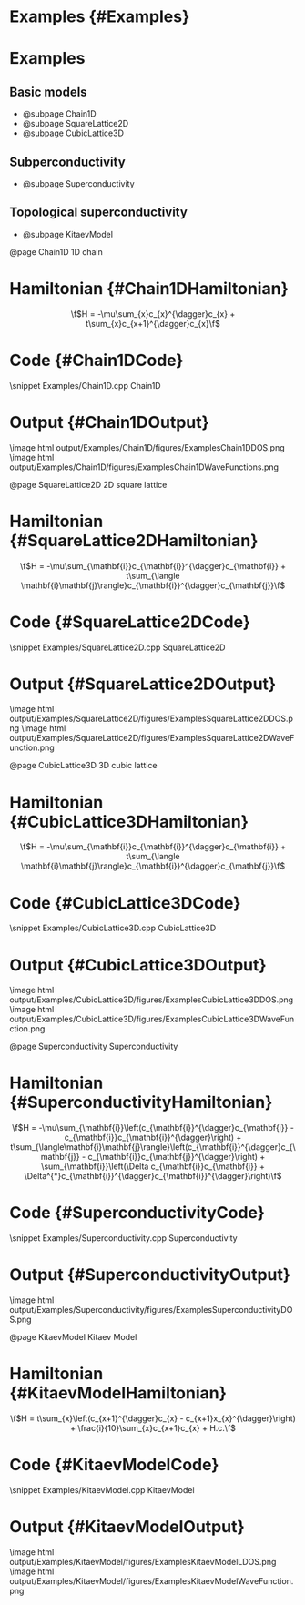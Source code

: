 Examples {#Examples}
======

# Examples

## Basic models
- @subpage Chain1D
- @subpage SquareLattice2D
- @subpage CubicLattice3D

## Subperconductivity
- @subpage Superconductivity

## Topological superconductivity
- @subpage KitaevModel

@page Chain1D 1D chain
# Hamiltonian {#Chain1DHamiltonian}
<center>\f$H = -\mu\sum_{x}c_{x}^{\dagger}c_{x} + t\sum_{x}c_{x+1}^{\dagger}c_{x}\f$</center>

# Code {#Chain1DCode}
\snippet Examples/Chain1D.cpp Chain1D

# Output {#Chain1DOutput}
\image html output/Examples/Chain1D/figures/ExamplesChain1DDOS.png
\image html output/Examples/Chain1D/figures/ExamplesChain1DWaveFunctions.png

@page SquareLattice2D 2D square lattice
# Hamiltonian {#SquareLattice2DHamiltonian}
<center>\f$H = -\mu\sum_{\mathbf{i}}c_{\mathbf{i}}^{\dagger}c_{\mathbf{i}} + t\sum_{\langle \mathbf{i}\mathbf{j}\rangle}c_{\mathbf{i}}^{\dagger}c_{\mathbf{j}}\f$</center>

# Code {#SquareLattice2DCode}
\snippet Examples/SquareLattice2D.cpp SquareLattice2D

# Output {#SquareLattice2DOutput}
\image html output/Examples/SquareLattice2D/figures/ExamplesSquareLattice2DDOS.png
\image html output/Examples/SquareLattice2D/figures/ExamplesSquareLattice2DWaveFunction.png

@page CubicLattice3D 3D cubic lattice
# Hamiltonian {#CubicLattice3DHamiltonian}
<center>\f$H = -\mu\sum_{\mathbf{i}}c_{\mathbf{i}}^{\dagger}c_{\mathbf{i}} + t\sum_{\langle \mathbf{i}\mathbf{j}\rangle}c_{\mathbf{i}}^{\dagger}c_{\mathbf{j}}\f$</center>

# Code {#CubicLattice3DCode}
\snippet Examples/CubicLattice3D.cpp CubicLattice3D

# Output {#CubicLattice3DOutput}
\image html output/Examples/CubicLattice3D/figures/ExamplesCubicLattice3DDOS.png
\image html output/Examples/CubicLattice3D/figures/ExamplesCubicLattice3DWaveFunction.png

@page Superconductivity Superconductivity
# Hamiltonian {#SuperconductivityHamiltonian}
<center>\f$H = -\mu\sum_{\mathbf{i}}\left(c_{\mathbf{i}}^{\dagger}c_{\mathbf{i}} - c_{\mathbf{i}}c_{\mathbf{i}}^{\dagger}\right) + t\sum_{\langle\mathbf{i}\mathbf{j}\rangle}\left(c_{\mathbf{i}}^{\dagger}c_{\mathbf{j}} - c_{\mathbf{i}}c_{\mathbf{j}}^{\dagger}\right) + \sum_{\mathbf{i}}\left(\Delta c_{\mathbf{i}}c_{\mathbf{i}} + \Delta^{*}c_{\mathbf{i}}^{\dagger}c_{\mathbf{i}}^{\dagger}\right)\f$</center>

# Code {#SuperconductivityCode}
\snippet Examples/Superconductivity.cpp Superconductivity

# Output {#SuperconductivityOutput}
\image html output/Examples/Superconductivity/figures/ExamplesSuperconductivityDOS.png

@page KitaevModel Kitaev Model
# Hamiltonian {#KitaevModelHamiltonian}
<center>\f$H = t\sum_{x}\left(c_{x+1}^{\dagger}c_{x} - c_{x+1}x_{x}^{\dagger}\right) + \frac{i}{10}\sum_{x}c_{x+1}c_{x} + H.c.\f$</center>

# Code {#KitaevModelCode}
\snippet Examples/KitaevModel.cpp KitaevModel

# Output {#KitaevModelOutput}
\image html output/Examples/KitaevModel/figures/ExamplesKitaevModelLDOS.png
\image html output/Examples/KitaevModel/figures/ExamplesKitaevModelWaveFunction.png
